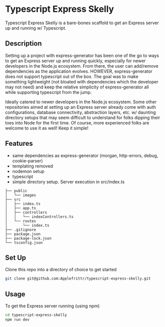 # Typescript Express Skelly

Typescript Express Skelly is a bare-bones scaffold to get an Express server up and running w/ Typescript.

## Description

Setting up a project with express-generator has been one of the go to ways to get an Express server up and running quickly, especially for newer developers in the Node.js ecosystem. From there, the user can add/remove dependencies as the application evolves. HOWEVER, express-generator does not support typescript out of the box. The goal was to make something lightweight (not bloated with dependencies which the developer may not need) and keep the relative simplicity of express-generator all while supporting typescript from the jump.

Ideally catered to newer developers in the Node.js ecosystem. Some other repositories aimed at setting up an Express server already come with auth configurations, database connectivity, abstraction layers, etc. w/ daunting directory setups that may seem difficult to understand for folks dipping their toes into Node for the first time. Of course, more experienced folks are welcome to use it as well! Keep it simple!

## Features

- same dependencies as express-generator (morgan, http-errors, debug, cookie-parser)
- templating removed
- nodemon setup
- typescript
- simple directory setup. Server execution in src/index.ts

```
├── public
│   └── images
├── src
│   ├── index.ts
│   ├── app.ts
│   ├── controllers
│   │   └── indexControllers.ts
│   └── routes
│       └── index.ts
├── .gitignore
├── package.json
├── package-lock.json
└── tsconfig.json
```

## Set Up

Clone this repo into a directory of choice to get started

```bash
git clone git@github.com:Applefrittr/typescript-express-skelly.git
```

## Usage

To get the Express server running (using npm)

```bash
cd typescript-express-skelly
npm run dev
```
